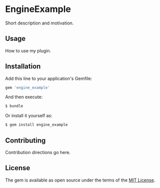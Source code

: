 # EngineExample
Short description and motivation.

## Usage
How to use my plugin.

## Installation
Add this line to your application's Gemfile:

```ruby
gem 'engine_example'
```

And then execute:
```bash
$ bundle
```

Or install it yourself as:
```bash
$ gem install engine_example
```

## Contributing
Contribution directions go here.

## License
The gem is available as open source under the terms of the [MIT License](http://opensource.org/licenses/MIT).
